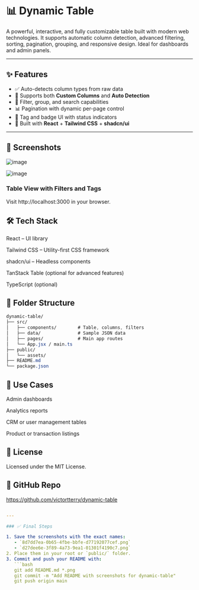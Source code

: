 # 📊 Dynamic Table

A powerful, interactive, and fully customizable table built with modern web technologies. It supports automatic column detection, advanced filtering, sorting, pagination, grouping, and responsive design. Ideal for dashboards and admin panels.

---

## ✨ Features

- ✅ Auto-detects column types from raw data
- 📑 Supports both **Custom Columns** and **Auto Detection**
- 🔎 Filter, group, and search capabilities
- 📊 Pagination with dynamic per-page control
- 🎨 Tag and badge UI with status indicators
- 🧩 Built with **React** + **Tailwind CSS** + **shadcn/ui**

---

## 📸 Screenshots
![image](https://github.com/user-attachments/assets/e012901c-ab47-449e-b7e9-871197aba2c2)

![image](https://github.com/user-attachments/assets/0d3a7674-5fd3-462f-bff0-da61944898db)



### Table View with Filters and Tags
Visit http://localhost:3000 in your browser.

## 🛠️ Tech Stack
React – UI library

Tailwind CSS – Utility-first CSS framework

shadcn/ui – Headless components

TanStack Table (optional for advanced features)

TypeScript (optional)

## 🧩 Folder Structure
```css
dynamic-table/
├── src/
│   ├── components/        # Table, columns, filters
│   ├── data/              # Sample JSON data
│   ├── pages/             # Main app routes
│   └── App.jsx / main.ts
├── public/
│   └── assets/
├── README.md
└── package.json
```
## 🧠 Use Cases
Admin dashboards

Analytics reports

CRM or user management tables

Product or transaction listings

## 📄 License
Licensed under the MIT License.
## 🔗 GitHub Repo
https://github.com/victortterry/dynamic-table
```yaml

---

### ✅ Final Steps

1. Save the screenshots with the exact names:
   - `8d7dd7ea-0b65-4fbe-bbfe-d77192077cef.png`
   - `d27dee6e-3f89-4a73-9ea1-01301f4190c7.png`
2. Place them in your root or `public/` folder.
3. Commit and push your README with:
   ```bash
   git add README.md *.png
   git commit -m "Add README with screenshots for dynamic-table"
   git push origin main
``` 

